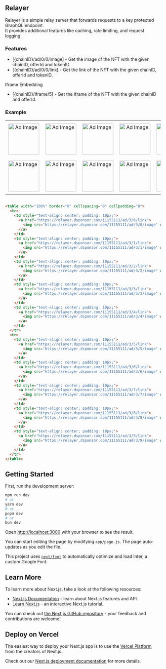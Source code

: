 ## Relayer

Relayer is a simple relay server that forwards requests to a key protected GraphQL endpoint.  
It provides additional features like caching, rate limiting, and request logging.

### Features

- [{chainID}/ad/0/0/image] - Get the image of the NFT with the given chainID, offerId and tokenID.
- [{chainID}/ad/0/0/link] - Get the link of the NFT with the given chainID, offerId and tokenID.

Iframe Embedding

- [{chainID}/iframe/5] - Get the iframe of the NFT with the given chainID and offerId.

### Example

<!-- <table>
    <tr>
        <td>
            <a href="https://relayer.dsponsor.com/11155111/ad/3/0/link">
                <img src="https://relayer.dsponsor.com/11155111/ad/3/0/image" height="50"/>
            </a>
        </td>
        <td>
            <a href="https://relayer.dsponsor.com/11155111/ad/3/1/link">
                <img src="https://relayer.dsponsor.com/11155111/ad/3/1/image" height="50"/>
            </a>     
        </td>
        <td>
            <a href="https://relayer.dsponsor.com/11155111/ad/3/2/link">
                <img src="https://relayer.dsponsor.com/11155111/ad/3/2/image" height="50"/>
            </a>
        </td>
        <td>
            <a href="https://relayer.dsponsor.com/11155111/ad/3/3/link">
                <img src="https://relayer.dsponsor.com/11155111/ad/3/3/image" height="50"/>
            </a>     
        </td>
        <td>
            <a href="https://relayer.dsponsor.com/11155111/ad/3/4/link">
                <img src="https://relayer.dsponsor.com/11155111/ad/3/4/image" height="50"/>
            </a>
        </td>
    </tr>
    <tr>
        <td>
            <a href="https://relayer.dsponsor.com/11155111/ad/3/5/link">
                <img src="https://relayer.dsponsor.com/11155111/ad/3/5/image" height="50"/>
            </a>
        </td>
        <td>
            <a href="https://relayer.dsponsor.com/11155111/ad/3/6/link">
                <img src="https://relayer.dsponsor.com/11155111/ad/3/6/image" height="50"/>
            </a>     
        </td>
        <td>
            <a href="https://relayer.dsponsor.com/11155111/ad/3/7/link">
                <img src="https://relayer.dsponsor.com/11155111/ad/3/7/image" height="50"/>
            </a>
        </td>
        <td>
            <a href="https://relayer.dsponsor.com/11155111/ad/3/8/link">
                <img src="https://relayer.dsponsor.com/11155111/ad/3/8/image" height="50"/>
            </a>     
        </td>
        <td>
            <a href="https://relayer.dsponsor.com/11155111/ad/3/9/link">
                <img src="https://relayer.dsponsor.com/11155111/ad/3/9/image" height="50"/>
            </a>
        </td>
    </tr>
</table> -->

<table width="100%" border="0" cellspacing="0" cellpadding="0">
  <tr>
    <td style="text-align: center; padding: 10px;">
      <a href="https://relayer.dsponsor.com/11155111/ad/3/0/link">
        <img src="https://relayer.dsponsor.com/11155111/ad/3/0/image" width="100" height="100" style="display: block;" alt="Ad Image">
      </a>
    </td>
    <td style="text-align: center; padding: 10px;">
      <a href="https://relayer.dsponsor.com/11155111/ad/3/1/link">
        <img src="https://relayer.dsponsor.com/11155111/ad/3/1/image" width="100" height="100" style="display: block;" alt="Ad Image">
      </a>
    </td>
    <td style="text-align: center; padding: 10px;">
      <a href="https://relayer.dsponsor.com/11155111/ad/3/2/link">
        <img src="https://relayer.dsponsor.com/11155111/ad/3/2/image" width="100" height="100" style="display: block;" alt="Ad Image">
      </a>
    </td>
    <td style="text-align: center; padding: 10px;">
      <a href="https://relayer.dsponsor.com/11155111/ad/3/3/link">
        <img src="https://relayer.dsponsor.com/11155111/ad/3/3/image" width="100" height="100" style="display: block;" alt="Ad Image">
      </a>
    </td>
    <td style="text-align: center; padding: 10px;">
      <a href="https://relayer.dsponsor.com/11155111/ad/3/4/link">
        <img src="https://relayer.dsponsor.com/11155111/ad/3/4/image" width="100" height="100" style="display: block;" alt="Ad Image">
      </a>
    </td>
  </tr>
  <tr>
    <td style="text-align: center; padding: 10px;">
      <a href="https://relayer.dsponsor.com/11155111/ad/3/5/link">
        <img src="https://relayer.dsponsor.com/11155111/ad/3/5/image" width="100" height="100" style="display: block;" alt="Ad Image">
      </a>
    </td>
    <td style="text-align: center; padding: 10px;">
      <a href="https://relayer.dsponsor.com/11155111/ad/3/6/link">
        <img src="https://relayer.dsponsor.com/11155111/ad/3/6/image" width="100" height="100" style="display: block;" alt="Ad Image">
      </a>
    </td>
    <td style="text-align: center; padding: 10px;">
      <a href="https://relayer.dsponsor.com/11155111/ad/3/7/link">
        <img src="https://relayer.dsponsor.com/11155111/ad/3/7/image" width="100" height="100" style="display: block;" alt="Ad Image">
      </a>
    </td>
    <td style="text-align: center; padding: 10px;">
      <a href="https://relayer.dsponsor.com/11155111/ad/3/8/link">
        <img src="https://relayer.dsponsor.com/11155111/ad/3/8/image" width="100" height="100" style="display: block;" alt="Ad Image">
      </a>
    </td>
    <td style="text-align: center; padding: 10px;">
      <a href="https://relayer.dsponsor.com/11155111/ad/3/9/link">
        <img src="https://relayer.dsponsor.com/11155111/ad/3/9/image" width="100" height="100" style="display: block;" alt="Ad Image">
      </a>
    </td>
  </tr>
</table>


```html

<table width="100%" border="0" cellspacing="0" cellpadding="0">
  <tr>
    <td style="text-align: center; padding: 10px;">
      <a href="https://relayer.dsponsor.com/11155111/ad/3/0/link">
        <img src="https://relayer.dsponsor.com/11155111/ad/3/0/image" width="100" height="100" style="display: block;" alt="Ad Image">
      </a>
    </td>
    <td style="text-align: center; padding: 10px;">
      <a href="https://relayer.dsponsor.com/11155111/ad/3/1/link">
        <img src="https://relayer.dsponsor.com/11155111/ad/3/1/image" width="100" height="100" style="display: block;" alt="Ad Image">
      </a>
    </td>
    <td style="text-align: center; padding: 10px;">
      <a href="https://relayer.dsponsor.com/11155111/ad/3/2/link">
        <img src="https://relayer.dsponsor.com/11155111/ad/3/2/image" width="100" height="100" style="display: block;" alt="Ad Image">
      </a>
    </td>
    <td style="text-align: center; padding: 10px;">
      <a href="https://relayer.dsponsor.com/11155111/ad/3/3/link">
        <img src="https://relayer.dsponsor.com/11155111/ad/3/3/image" width="100" height="100" style="display: block;" alt="Ad Image">
      </a>
    </td>
    <td style="text-align: center; padding: 10px;">
      <a href="https://relayer.dsponsor.com/11155111/ad/3/4/link">
        <img src="https://relayer.dsponsor.com/11155111/ad/3/4/image" width="100" height="100" style="display: block;" alt="Ad Image">
      </a>
    </td>
  </tr>
  <tr>
    <td style="text-align: center; padding: 10px;">
      <a href="https://relayer.dsponsor.com/11155111/ad/3/5/link">
        <img src="https://relayer.dsponsor.com/11155111/ad/3/5/image" width="100" height="100" style="display: block;" alt="Ad Image">
      </a>
    </td>
    <td style="text-align: center; padding: 10px;">
      <a href="https://relayer.dsponsor.com/11155111/ad/3/6/link">
        <img src="https://relayer.dsponsor.com/11155111/ad/3/6/image" width="100" height="100" style="display: block;" alt="Ad Image">
      </a>
    </td>
    <td style="text-align: center; padding: 10px;">
      <a href="https://relayer.dsponsor.com/11155111/ad/3/7/link">
        <img src="https://relayer.dsponsor.com/11155111/ad/3/7/image" width="100" height="100" style="display: block;" alt="Ad Image">
      </a>
    </td>
    <td style="text-align: center; padding: 10px;">
      <a href="https://relayer.dsponsor.com/11155111/ad/3/8/link">
        <img src="https://relayer.dsponsor.com/11155111/ad/3/8/image" width="100" height="100" style="display: block;" alt="Ad Image">
      </a>
    </td>
    <td style="text-align: center; padding: 10px;">
      <a href="https://relayer.dsponsor.com/11155111/ad/3/9/link">
        <img src="https://relayer.dsponsor.com/11155111/ad/3/9/image" width="100" height="100" style="display: block;" alt="Ad Image">
      </a>
    </td>
  </tr>
</table>

```


## Getting Started

First, run the development server:

```bash
npm run dev
# or
yarn dev
# or
pnpm dev
# or
bun dev
```

Open [http://localhost:3000](http://localhost:3000) with your browser to see the result.

You can start editing the page by modifying `app/page.js`. The page auto-updates as you edit the file.

This project uses [`next/font`](https://nextjs.org/docs/basic-features/font-optimization) to automatically optimize and load Inter, a custom Google Font.

## Learn More

To learn more about Next.js, take a look at the following resources:

- [Next.js Documentation](https://nextjs.org/docs) - learn about Next.js features and API.
- [Learn Next.js](https://nextjs.org/learn) - an interactive Next.js tutorial.

You can check out [the Next.js GitHub repository](https://github.com/vercel/next.js/) - your feedback and contributions are welcome!

## Deploy on Vercel

The easiest way to deploy your Next.js app is to use the [Vercel Platform](https://vercel.com/new?utm_medium=default-template&filter=next.js&utm_source=create-next-app&utm_campaign=create-next-app-readme) from the creators of Next.js.

Check out our [Next.js deployment documentation](https://nextjs.org/docs/deployment) for more details.
